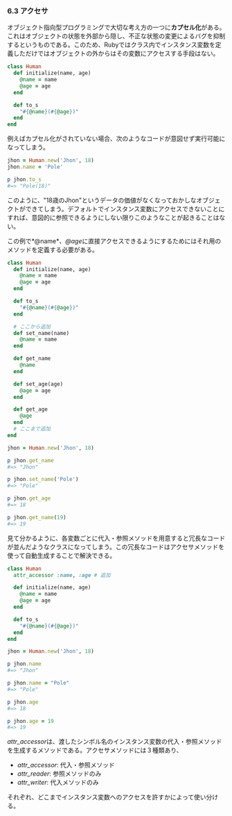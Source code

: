 ### 6.3 アクセサ

オブジェクト指向型プログラミングで大切な考え方の一つに**カプセル化**がある。これはオブジェクトの状態を外部から隠し、不正な状態の変更によるバグを抑制するというものである。このため、Rubyではクラス内でインスタンス変数を定義しただけではオブジェクトの外からはその変数にアクセスする手段はない。

```ruby
class Human
  def initialize(name, age)
    @name = name
    @age = age
  end

  def to_s
    "#{@name}(#{@age})"
  end
end
```

例えばカプセル化がされていない場合、次のようなコードが意図せず実行可能になってしまう。

```ruby
jhon = Human.new('Jhon', 18)
jhon.name = 'Pole'

p jhon.to_s
#=> "Pole(18)"
```

このように、"18歳のJhon"というデータの価値がなくなっておかしなオブジェクトができてしまう。デフォルトでインスタンス変数にアクセスできないことにすれば、意図的に参照できるようにしない限りこのようなことが起きることはない。

この例で*@name*、*@age*に直接アクセスできるようにするためにはそれ用のメソッドを定義する必要がある。

```ruby
class Human
  def initialize(name, age)
    @name = name
    @age = age
  end

  def to_s
    "#{@name}(#{@age})"
  end

  # ここから追加
  def set_name(name)
    @name = name
  end

  def get_name
    @name
  end

  def set_age(age)
    @age = age
  end

  def get_age
    @age
  end
  # ここまで追加
end

jhon = Human.new('Jhon', 18)

p jhon.get_name
#=> "Jhon"

p jhon.set_name('Pole')
#=> "Pole"

p jhon.get_age
#=> 18

p jhon.get_name(19)
#=> 19
```

見て分かるように、各変数ごとに代入・参照メソッドを用意すると冗長なコードが並んだようなクラスになってしまう。この冗長なコードはアクセサメソッドを使って自動生成することで解決できる。

```ruby
class Human
  attr_accessor :name, :age # 追加

  def initialize(name, age)
    @name = name
    @age = age
  end

  def to_s
    "#{@name}(#{@age})"
  end
end

jhon = Human.new('Jhon', 18)

p jhon.name
#=> "Jhon"

p jhon.name = "Pole"
#=> "Pole"

p jhon.age
#=> 18

p jhon.age = 19
#=> 19
```

*attr_accessor*は、渡したシンボル名のインスタンス変数の代入・参照メソッドを生成するメソッドである。アクセサメソッドには３種類あり、
- *attr_accessor*: 代入・参照メソッド
- *attr_reader*: 参照メソッドのみ
- *attr_writer*: 代入メソッドのみ

それぞれ、どこまでインスタンス変数へのアクセスを許すかによって使い分ける。
